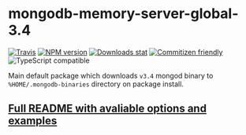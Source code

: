 # mongodb-memory-server-global-3.4

[![Travis](https://img.shields.io/travis/nodkz/mongodb-memory-server-global-3.4.svg)](https://travis-ci.org/nodkz/mongodb-memory-server-global-3.4)
[![NPM version](https://img.shields.io/npm/v/mongodb-memory-server-global-3.4.svg)](https://www.npmjs.com/package/mongodb-memory-server-global-3.4)
[![Downloads stat](https://img.shields.io/npm/dt/mongodb-memory-server-global-3.4.svg)](http://www.npmtrends.com/mongodb-memory-server-global-3.4)
[![Commitizen friendly](https://img.shields.io/badge/commitizen-friendly-brightgreen.svg)](http://commitizen.github.io/cz-cli/)
![TypeScript compatible](https://img.shields.io/badge/typescript-compatible-brightgreen.svg)

Main default package which downloads `v3.4` mongod binary to `%HOME/.mongodb-binaries` directory on package install.

## [Full README with avaliable options and examples](../../README.md)
